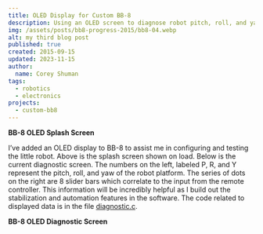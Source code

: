 ```yaml
---
title: OLED Display for Custom BB-8
description: Using an OLED screen to diagnose robot pitch, roll, and yaw.
img: /assets/posts/bb8-progress-2015/bb8-04.webp
alt: my third blog post
published: true
created: 2015-09-15
updated: 2023-11-15
author: 
  name: Corey Shuman
tags: 
  - robotics
  - electronics
projects:
  - custom-bb8
---
```


**BB-8 OLED Splash Screen**

<position justify="center">
  <progressive-image src="/assets/posts/bb8-oled/oled-01.webp" width="650px" alt="a small screen with blue-white text reading 'BB-8 Corey' and showing a crude drawing of BB-8" size="large" >
  </progressive-image>
</position>

I’ve added an OLED display to BB-8 to assist me in configuring and testing the little robot. Above is the splash screen shown on load. Below is the current diagnostic screen. The numbers on the left, labeled P, R, and Y represent the pitch, roll, and yaw of the robot platform. The series of dots on the right are 8 slider bars which correlate to the input from the remote controller. This information will be incredibly helpful as I build out the stabilization and automation features in the software. The code related to displayed data is in the file [diagnostic.c](https://github.com/coreyshuman/BB-8/blob/master/BB-8.X/diagnostic.c).

**BB-8 OLED Diagnostic Screen**

<position justify="center">
  <progressive-image src="/assets/posts/bb8-oled/oled-02.webp" width="650px" alt="a small screen showing 8 progress bars which correspond to input data, and 3 numbers cooresponding to pitch, roll, and yaw" size="large" >
  </progressive-image>
</position>

